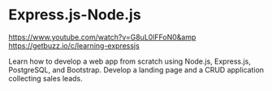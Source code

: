 # Express.js-Node.js
https://www.youtube.com/watch?v=G8uL0lFFoN0&amp
https://getbuzz.io/c/learning-expressjs

Learn how to develop a web app from scratch using Node.js, Express.js, PostgreSQL, and Bootstrap. Develop a landing page and a CRUD application collecting sales leads.
